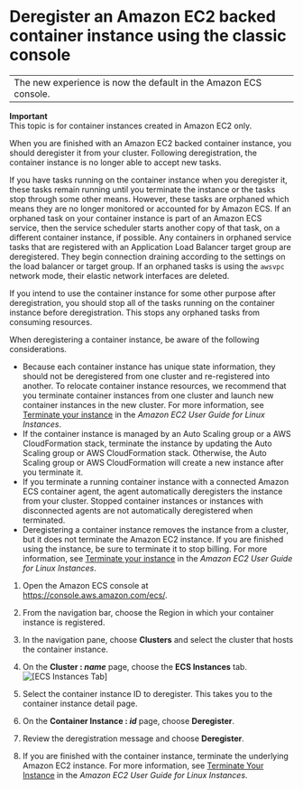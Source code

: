 # Deregister an Amazon EC2 backed container instance using the classic console<a name="deregister_container_instance_classic_console"></a>


|  | 
| --- |
| The new experience is now the default in the Amazon ECS console\.  | 

**Important**  
This topic is for container instances created in Amazon EC2 only\.

When you are finished with an Amazon EC2 backed container instance, you should deregister it from your cluster\. Following deregistration, the container instance is no longer able to accept new tasks\.

If you have tasks running on the container instance when you deregister it, these tasks remain running until you terminate the instance or the tasks stop through some other means\. However, these tasks are orphaned which means they are no longer monitored or accounted for by Amazon ECS\. If an orphaned task on your container instance is part of an Amazon ECS service, then the service scheduler starts another copy of that task, on a different container instance, if possible\. Any containers in orphaned service tasks that are registered with an Application Load Balancer target group are deregistered\. They begin connection draining according to the settings on the load balancer or target group\. If an orphaned tasks is using the `awsvpc` network mode, their elastic network interfaces are deleted\.

If you intend to use the container instance for some other purpose after deregistration, you should stop all of the tasks running on the container instance before deregistration\. This stops any orphaned tasks from consuming resources\.

When deregistering a container instance, be aware of the following considerations\.
+ Because each container instance has unique state information, they should not be deregistered from one cluster and re\-registered into another\. To relocate container instance resources, we recommend that you terminate container instances from one cluster and launch new container instances in the new cluster\. For more information, see [Terminate your instance](https://docs.aws.amazon.com/AWSEC2/latest/UserGuide/terminating-instances.html) in the *Amazon EC2 User Guide for Linux Instances*\.
+ If the container instance is managed by an Auto Scaling group or a AWS CloudFormation stack, terminate the instance by updating the Auto Scaling group or AWS CloudFormation stack\. Otherwise, the Auto Scaling group or AWS CloudFormation will create a new instance after you terminate it\.
+ If you terminate a running container instance with a connected Amazon ECS container agent, the agent automatically deregisters the instance from your cluster\. Stopped container instances or instances with disconnected agents are not automatically deregistered when terminated\.
+ Deregistering a container instance removes the instance from a cluster, but it does not terminate the Amazon EC2 instance\. If you are finished using the instance, be sure to terminate it to stop billing\. For more information, see [Terminate your instance](https://docs.aws.amazon.com/AWSEC2/latest/UserGuide/terminating-instances.html) in the *Amazon EC2 User Guide for Linux Instances*\.

1. Open the Amazon ECS console at [https://console\.aws\.amazon\.com/ecs/](https://console.aws.amazon.com/ecs/)\.

1. From the navigation bar, choose the Region in which your container instance is registered\.

1. In the navigation pane, choose **Clusters** and select the cluster that hosts the container instance\.

1. On the **Cluster : *name*** page, choose the **ECS Instances** tab\.  
![\[ECS Instances Tab\]](http://docs.aws.amazon.com/AmazonECS/latest/developerguide/images/ECS_Instances_tab.png)

1. Select the container instance ID to deregister\. This takes you to the container instance detail page\.

1. On the **Container Instance : *id*** page, choose **Deregister**\.

1. Review the deregistration message and choose **Deregister**\.

1. If you are finished with the container instance, terminate the underlying Amazon EC2 instance\. For more information, see [Terminate Your Instance](https://docs.aws.amazon.com/AWSEC2/latest/UserGuide/terminating-instances.html) in the *Amazon EC2 User Guide for Linux Instances*\.